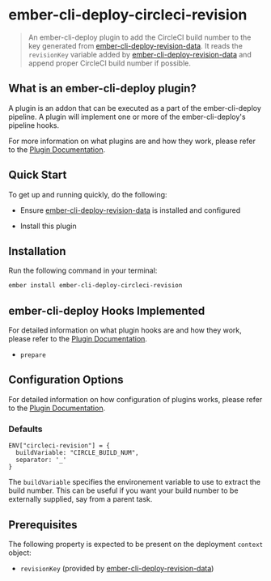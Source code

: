 # ember-cli-deploy-circleci-revision

> An ember-cli-deploy plugin to add the CircleCI build number to the key generated from [ember-cli-deploy-revision-data](https://github.com/ember-cli-deploy/ember-cli-deploy-revision-data). It reads the `revisionKey` variable added by [ember-cli-deploy-revision-data](https://github.com/ember-cli-deploy/ember-cli-deploy-revision-data) and append proper CircleCI build number if possible.

## What is an ember-cli-deploy plugin?

A plugin is an addon that can be executed as a part of the ember-cli-deploy pipeline. A plugin will implement one or more of the ember-cli-deploy's pipeline hooks.

For more information on what plugins are and how they work, please refer to the [Plugin Documentation][1].

## Quick Start
To get up and running quickly, do the following:

- Ensure [ember-cli-deploy-revision-data][2] is installed and configured

- Install this plugin


## Installation
Run the following command in your terminal:

```bash
ember install ember-cli-deploy-circleci-revision
```

## ember-cli-deploy Hooks Implemented

For detailed information on what plugin hooks are and how they work, please refer to the [Plugin Documentation][1].

- `prepare`

## Configuration Options

For detailed information on how configuration of plugins works, please refer to the [Plugin Documentation][1].

### Defaults
```
ENV["circleci-revision"] = {
  buildVariable: "CIRCLE_BUILD_NUM",
  separator: '_'
}
```
The `buildVariable` specifies the environement variable to use to extract the build number. This can be useful if you want your build number to be externally supplied, say from a parent task.
## Prerequisites

The following property is expected to be present on the deployment `context` object:

- `revisionKey` (provided by [ember-cli-deploy-revision-data][2])


[1]: http://ember-cli-deploy.com/ "Plugin Documentation"
[2]: https://github.com/ember-cli-deploy/ember-cli-deploy-revision-data "ember-cli-deploy-revision-data"
[3]: https://github.com/ember-cli-deploy/ember-cli-deploy-build "ember-cli-deploy-build"
[4]: https://github.com/ember-cli/ember-cli-deploy "ember-cli-deploy"
